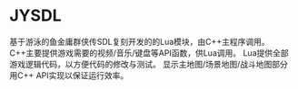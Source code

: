 # JYSDL

基于游泳的鱼金庸群侠传SDL复刻开发的的Lua模块，由C++主程序调用。
C++主要提供游戏需要的视频/音乐/键盘等API函数，供Lua调用。
Lua提供全部游戏逻辑代码，以方便代码的修改与测试。
显示主地图/场景地图/战斗地图部分用C++ API实现以保证运行效率。
